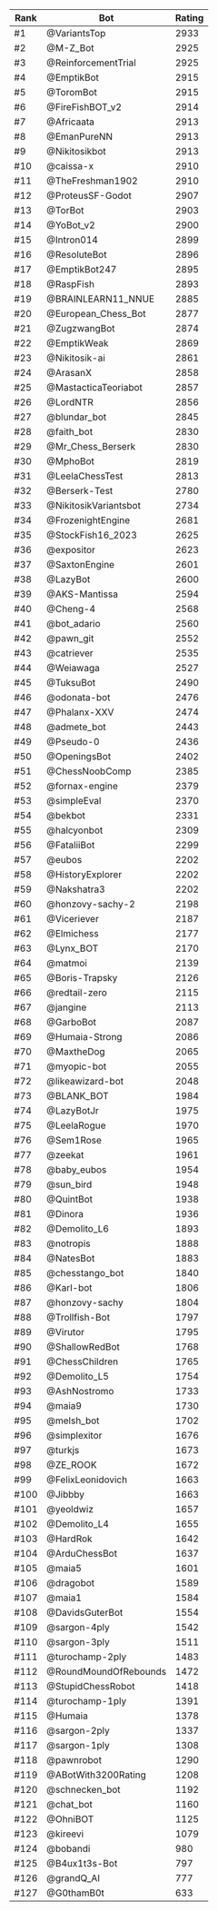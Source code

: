 Rank|Bot|Rating
---|---|---
#1|@VariantsTop|2933
#2|@M-Z_Bot|2925
#3|@ReinforcementTrial|2925
#4|@EmptikBot|2915
#5|@ToromBot|2915
#6|@FireFishBOT_v2|2914
#7|@Africaata|2913
#8|@EmanPureNN|2913
#9|@Nikitosikbot|2913
#10|@caissa-x|2910
#11|@TheFreshman1902|2910
#12|@ProteusSF-Godot|2907
#13|@TorBot|2903
#14|@YoBot_v2|2900
#15|@Intron014|2899
#16|@ResoluteBot|2896
#17|@EmptikBot247|2895
#18|@RaspFish|2893
#19|@BRAINLEARN11_NNUE|2885
#20|@European_Chess_Bot|2877
#21|@ZugzwangBot|2874
#22|@EmptikWeak|2869
#23|@Nikitosik-ai|2861
#24|@ArasanX|2858
#25|@MastacticaTeoriabot|2857
#26|@LordNTR|2856
#27|@blundar_bot|2845
#28|@faith_bot|2830
#29|@Mr_Chess_Berserk|2830
#30|@MphoBot|2819
#31|@LeelaChessTest|2813
#32|@Berserk-Test|2780
#33|@NikitosikVariantsbot|2734
#34|@FrozenightEngine|2681
#35|@StockFish16_2023|2625
#36|@expositor|2623
#37|@SaxtonEngine|2601
#38|@LazyBot|2600
#39|@AKS-Mantissa|2594
#40|@Cheng-4|2568
#41|@bot_adario|2560
#42|@pawn_git|2552
#43|@catriever|2535
#44|@Weiawaga|2527
#45|@TuksuBot|2490
#46|@odonata-bot|2476
#47|@Phalanx-XXV|2474
#48|@admete_bot|2443
#49|@Pseudo-0|2436
#50|@OpeningsBot|2402
#51|@ChessNoobComp|2385
#52|@fornax-engine|2379
#53|@simpleEval|2370
#54|@bekbot|2331
#55|@halcyonbot|2309
#56|@FataliiBot|2299
#57|@eubos|2202
#58|@HistoryExplorer|2202
#59|@Nakshatra3|2202
#60|@honzovy-sachy-2|2198
#61|@Viceriever|2187
#62|@Elmichess|2177
#63|@Lynx_BOT|2170
#64|@matmoi|2139
#65|@Boris-Trapsky|2126
#66|@redtail-zero|2115
#67|@jangine|2113
#68|@GarboBot|2087
#69|@Humaia-Strong|2086
#70|@MaxtheDog|2065
#71|@myopic-bot|2055
#72|@likeawizard-bot|2048
#73|@BLANK_BOT|1984
#74|@LazyBotJr|1975
#75|@LeelaRogue|1970
#76|@Sem1Rose|1965
#77|@zeekat|1961
#78|@baby_eubos|1954
#79|@sun_bird|1948
#80|@QuintBot|1938
#81|@Dinora|1936
#82|@Demolito_L6|1893
#83|@notropis|1888
#84|@NatesBot|1883
#85|@chesstango_bot|1840
#86|@Karl-bot|1806
#87|@honzovy-sachy|1804
#88|@Trollfish-Bot|1797
#89|@Virutor|1795
#90|@ShallowRedBot|1768
#91|@ChessChildren|1765
#92|@Demolito_L5|1754
#93|@AshNostromo|1733
#94|@maia9|1730
#95|@melsh_bot|1702
#96|@simplexitor|1676
#97|@turkjs|1673
#98|@ZE_ROOK|1672
#99|@FelixLeonidovich|1663
#100|@Jibbby|1663
#101|@yeoldwiz|1657
#102|@Demolito_L4|1655
#103|@HardRok|1642
#104|@ArduChessBot|1637
#105|@maia5|1601
#106|@dragobot|1589
#107|@maia1|1584
#108|@DavidsGuterBot|1554
#109|@sargon-4ply|1542
#110|@sargon-3ply|1511
#111|@turochamp-2ply|1483
#112|@RoundMoundOfRebounds|1472
#113|@StupidChessRobot|1418
#114|@turochamp-1ply|1391
#115|@Humaia|1378
#116|@sargon-2ply|1337
#117|@sargon-1ply|1308
#118|@pawnrobot|1290
#119|@ABotWith3200Rating|1208
#120|@schnecken_bot|1192
#121|@chat_bot|1160
#122|@OhniBOT|1125
#123|@kireevi|1079
#124|@bobandi|980
#125|@B4ux1t3s-Bot|797
#126|@grandQ_AI|777
#127|@G0thamB0t|633

